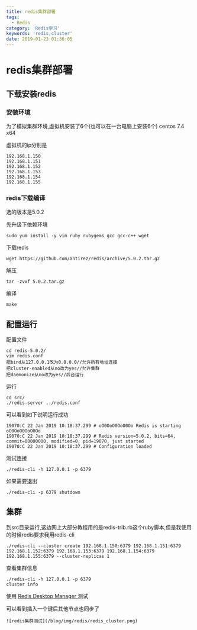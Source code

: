```yaml
---
title: redis集群部署
tags:
  - Redis
category: 'Redis学习'
keywords: 'redis,cluster'
date: 2019-01-23 01:36:05
---
```


# redis集群部署

## 下载安装redis

### 安装环境

为了模拟集群环境,虚拟机安装了6个(也可以在一台电脑上安装6个) centos 7.4 x64

虚拟机的ip分别是

    192.168.1.150
    192.168.1.151
    192.168.1.152
    192.168.1.153
    192.168.1.154
    192.168.1.155

### redis下载编译

选的版本是5.0.2

先升级下依赖环境

    sudo yum install -y vim ruby rubygems gcc gcc-c++ wget

<!--more-->

下载redis 
    
    wget https://github.com/antirez/redis/archive/5.0.2.tar.gz

解压
    
    tar -zvxf 5.0.2.tar.gz

编译
    
    make


## 配置运行

配置文件

    cd redis-5.0.2/
    vim redis.conf
    把bind从127.0.0.1改为0.0.0.0//允许所有地址连接
    把cluster-enabled从no改为yes//允许集群
    把daemonize从no改为yes//后台运行

运行

    cd src/
    ./redis-server ../redis.conf

可以看到如下说明运行成功

    19070:C 22 Jan 2019 10:18:37.299 # oO0OoO0OoO0Oo Redis is starting oO0OoO0OoO0Oo
    19070:C 22 Jan 2019 10:18:37.299 # Redis version=5.0.2, bits=64, commit=00000000, modified=0, pid=19070, just started
    19070:C 22 Jan 2019 10:18:37.299 # Configuration loaded

测试连接

    ./redis-cli -h 127.0.0.1 -p 6379

如果需要退出

    ./redis-cli -p 6379 shutdown
    
## 集群

到src目录运行,这边网上大部分教程用的是redis-trib.rb这个ruby脚本,但是我使用的时候redis要求我用redis-cli

    ./redis-cli --cluster create 192.168.1.150:6379 192.168.1.151:6379 192.168.1.152:6379 192.168.1.153:6379 192.168.1.154:6379 192.168.1.155:6379 --cluster-replicas 1

查看集群信息

    ./redis-cli -h 127.0.0.1 -p 6379
    cluster info

使用 [Redis Desktop Manager ](http://docs.redisdesktop.com/en/latest/install/#build-from-source)测试

可以看到插入一个键后其他节点也同步了

    ![redis集群测试](/blog/img/redis/redis_cluster.png)